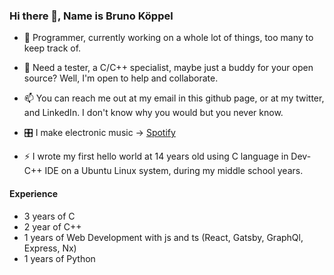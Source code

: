 ### Hi there 👋, Name is Bruno Köppel

- 🔭 Programmer, currently working on a whole lot of things, too many to keep track of.

- 👯 Need a tester, a C/C++ specialist, maybe just a buddy for your open source? Well, I'm open to help and collaborate.

- 📫 You can reach me out at my email in this github page, or at my twitter, and LinkedIn. I don't know why you would but you never know.

- 🎛 I make electronic music -> [Spotify](https://open.spotify.com/artist/6BdSmIpqVam6MashlNUOoK?si=f8mVigR-TQaATPULzTWL-w) 

- ⚡ I wrote my first hello world at 14 years old using C language in Dev-C++ IDE on a Ubuntu Linux system, during my middle school years.

#### Experience
- 3 years of C
- 2 year of C++
- 1 years of Web Development with js and ts (React, Gatsby, GraphQl, Express, Nx)
- 1 years of Python

<!--
**BrunoKoppel/brunokoppel** is a ✨ _special_ ✨ repository because its `README.md` (this file) appears on your GitHub profile.

Here are some ideas to get you started:

- 🔭 I’m currently working on ...
- 🌱 I’m currently learning ...
- 👯 I’m looking to collaborate on ...
- 🤔 I’m looking for help with ...
- 💬 Ask me about ...
- 📫 How to reach me: ...
- 😄 Pronouns: ...
- ⚡ Fun fact: ...
-->
